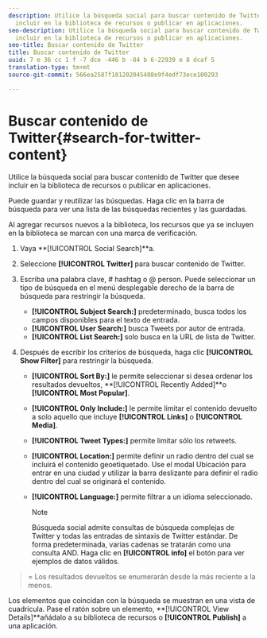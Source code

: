 ```yaml
---
description: Utilice la búsqueda social para buscar contenido de Twitter que desee
  incluir en la biblioteca de recursos o publicar en aplicaciones.
seo-description: Utilice la búsqueda social para buscar contenido de Twitter que desee
  incluir en la biblioteca de recursos o publicar en aplicaciones.
seo-title: Buscar contenido de Twitter
title: Buscar contenido de Twitter
uuid: 7 e 36 cc 1 f -7 dce -446 b -84 b 6-22939 e 8 dcaf 5
translation-type: tm+mt
source-git-commit: 566ea2587f101202045488e9f4edf73ece100293

---
```



# Buscar contenido de Twitter{#search-for-twitter-content}

Utilice la búsqueda social para buscar contenido de Twitter que desee incluir en la biblioteca de recursos o publicar en aplicaciones.

Puede guardar y reutilizar las búsquedas. Haga clic en la barra de búsqueda para ver una lista de las búsquedas recientes y las guardadas.

Al agregar recursos nuevos a la biblioteca, los recursos que ya se incluyen en la biblioteca se marcan con una marca de verificación.

1. Vaya **[!UICONTROL Social Search]**a.
1. Seleccione **[!UICONTROL Twitter]** para buscar contenido de Twitter.
1. Escriba una palabra clave, # hashtag o @ person. Puede seleccionar un tipo de búsqueda en el menú desplegable derecho de la barra de búsqueda para restringir la búsqueda.

   * **[!UICONTROL Subject Search:]** predeterminado, busca todos los campos disponibles para el texto de entrada.
   * **[!UICONTROL User Search:]** busca Tweets por autor de entrada.
   * **[!UICONTROL List Search:]** solo busca en la URL de lista de Twitter.

1. Después de escribir los criterios de búsqueda, haga clic **[!UICONTROL Show Filter]** para restringir la búsqueda.

   * **[!UICONTROL Sort By:]** le permite seleccionar si desea ordenar los resultados devueltos, **[!UICONTROL Recently Added]**o **[!UICONTROL Most Popular]**.

   * **[!UICONTROL Only Include:]** le permite limitar el contenido devuelto a solo aquello que incluye **[!UICONTROL Links]** o **[!UICONTROL Media]**.

   * **[!UICONTROL Tweet Types:]** permite limitar sólo los retweets.
   * **[!UICONTROL Location:]** permite definir un radio dentro del cual se incluirá el contenido geoetiquetado. Use el modal Ubicación para entrar en una ciudad y utilizar la barra deslizante para definir el radio dentro del cual se originará el contenido.
   * **[!UICONTROL Language:]** permite filtrar a un idioma seleccionado.

      >[!NOTE]
      >
      >Búsqueda social admite consultas de búsqueda complejas de Twitter y todas las entradas de sintaxis de Twitter estándar. De forma predeterminada, varias cadenas se tratarán como una consulta AND. Haga clic en **[!UICONTROL info]** el botón para ver ejemplos de datos válidos.

>= Los resultados devueltos se enumerarán desde la más reciente a la menos.

Los elementos que coincidan con la búsqueda se muestran en una vista de cuadrícula. Pase el ratón sobre un elemento, **[!UICONTROL View Details]**añádalo a su biblioteca de recursos o **[!UICONTROL Publish]** a una aplicación.